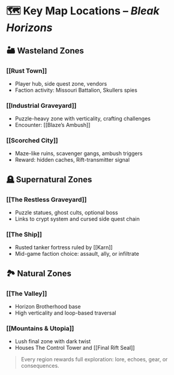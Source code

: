# 🗺️ Key Map Locations – *Bleak Horizons*

## 🏜️ Wasteland Zones

### [[Rust Town]]
- Player hub, side quest zone, vendors
- Faction activity: Missouri Battalion, Skullers spies

### [[Industrial Graveyard]]
- Puzzle-heavy zone with verticality, crafting challenges
- Encounter: [[Blaze’s Ambush]]

### [[Scorched City]]
- Maze-like ruins, scavenger gangs, ambush triggers
- Reward: hidden caches, Rift-transmitter signal

## 🪦 Supernatural Zones

### [[The Restless Graveyard]]
- Puzzle statues, ghost cults, optional boss
- Links to crypt system and cursed side quest chain

### [[The Ship]]
- Rusted tanker fortress ruled by [[Karn]]
- Mid-game faction choice: assault, ally, or infiltrate

## 🏞️ Natural Zones

### [[The Valley]]
- Horizon Brotherhood base
- High verticality and loop-based traversal

### [[Mountains & Utopia]]
- Lush final zone with dark twist
- Houses The Control Tower and [[Final Rift Seal]]

> Every region rewards full exploration: lore, echoes, gear, or consequences.
